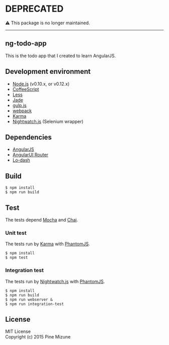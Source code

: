 # DEPRECATED

:warning: This package is no longer maintained.

---

ng-todo-app
-----------

This is the todo app that I created to learn AngularJS.

## Development environment

 - [Node.js](https://nodejs.org/) (v0.10.x, or v0.12.x)
 - [CoffeeScript](http://coffeescript.org/)
 - [Less](http://lesscss.org/)
 - [Jade](http://jade-lang.com/)
 - [gulp.js](http://gulpjs.com/)
 - [webpack](http://webpack.github.io/)
 - [Karma](http://karma-runner.github.io/)
 - [Nightwatch.js](http://nightwatchjs.org/) (Selenium wrapper)


## Dependencies

 - [AngularJS](https://angularjs.org/)
 - [AngularUI Router](https://github.com/angular-ui/ui-router)
 - [Lo-dash](https://lodash.com/)


## Build

```
$ npm install
$ npm run build
```

## Test
The tests depend [Mocha](http://mochajs.org/) and [Chai](http://chaijs.com/).

### Unit test
The tests run by [Karma](http://karma-runner.github.io/) with [PhantomJS](http://phantomjs.org/).

```
$ npm install
$ npm test
```


### Integration test
The tests run by [Nightwatch.js](http://nightwatchjs.org/) with [PhantomJS](http://phantomjs.org/).

```
$ npm install
$ npm run build
$ npm run webserver &
$ npm run integration-test
```


## License
MIT License<br />
Copyright (c) 2015 Pine Mizune
